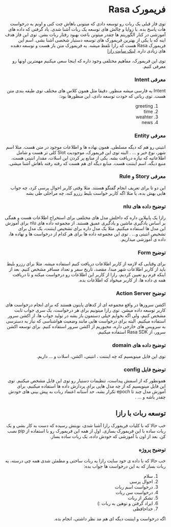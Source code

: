 <div dir="rtl" align='right'>

# فریمورک Rasa
توی فاز قبلی یک ربات رو توسعه دادی که میتونی باهاش چت کنی و اونم به درخواست هات پاسخ بده. با زوایا و چالش های توسعه یک ربات آشنا شدی. یاد گرفتی که داده های آموزشی در کنار الگوریتم ها چقدر میتونن باعث بهبود رفتار ربات بشن. توی این فاز هدف اینه که با یکی از بهترین فریمورک های توسعه دستیار شخصی آشنا بشی. اسم این فریمورک Rasa هست که رازا تلفظ میشه. یه فریمورک متن باز هست و توسعه دهنده های زیادی داره. 
[لینک سایت رازا](https://rasa.com/)

توی این فریمورک، مفاهیم مختلفی وجود داره که اینجا سعی میکنیم مهمترین اونها رو معرفی کنیم.
### معرفی Intent
Intent به فارسی میشه منظور. دقیقا مثل همون کلاس های مختلف توی طبقه بندی متن هست. توی رباتی که خودت توسعه دادی، این منظورها بود:
1. greeting
2. time
3. weahter
4. news
### معرفی Entity
انتیتی رو هم که دیگه مسلطی. همون نهاده ها و اطلاعات موجود در متن هست. مثلا اسم شهر، نوع خبر و ... . البته توی این فریمورک، موجودیت Slot کلی تر هست و شامل اطلاعاتیه که نیازه دریافت بشه. یکی از منابع پر کردن این اسلات، مقدار انتیتی هست، منبع دیگه، اسم اینتنت هست. منابع دیگه ای هم هست که رفته رفته باهاش آشنا میشی.
### معرفی Story و Rule
این دو تا برای تعریف انجام گفتگو هستند. مثلا وقتی کاربر احوال پرسی کرد، چه جواب هایی بهش بده، یا مثلا اگه کاربر خواست بلیط رزرو کنه، چه مراحلی طی بشه
### توضیح داده های nlu
 رازا یک پایپلاین داره که داخلش مدل های مختلفی برای استخراج اطلاعات هست و همگی بر اساس یادگیری ماشین و یادگیری عمیق هستند.  از مجموعه داده های nlu برای آموزش این مدل ها استفاده میکنیم. 
 مثلا یک مدل داره برای تشخیص اینتنت، یک مدل برای تشخیص انتیتی و... . توی این مجموعه داده ها برای هر کدام از درخواست ها و نهاده ها، داده ی آموزشی میذاریم.
 
### توضیح Form
برای وقتایی که لازمه از کاربر اطلاعات دریافت کنیم استفاده میشه. مثلا برای رزرو بلیط باید از کاربر اطلاعات شهر مبدا، مقصد، تاریخ سفر و تعداد مسافر مشخص کنیم. بعد از اینکه فرم رو تعیین کردیم، رازا از کاربر این اطلاعات رو درخواست میکنه و تا دریافت همه ی داده ها، از کاربر میخواد که اطلاعات بده.
### توضیح Action Server
اکشن سرورها در واقع مجموعه ای از کدهای پایتون هستند که برای انجام درخواست های کاربر توسعه داده میشن. توی رازا میتونیم برای هر درخواست، یک سری جواب ثابت مشخص  کنیم، ولی اگه بخوایم خیلی دستمون باز بشه در تولید جواب ها، از اکشن سرور استفاده میکنیم. البته برای درخواست هایی مانند وضعیت هواشناسی که نیاز به دسترسی به سرویس های خارجی داره، مجبوریم از اکشن سرور استفاده کنیم. برای توسعه اکشن سرور، از Rasa SDK استفاده میکنیم.
### توضیح داده های domain
توی این فایل مینویسیم که چه اینتنت ، انتیتی، اکشن، اسلات و ... داریم.

### توضیح فایل config
همونطور که از اسمش پیداست، تنظیمات دستیار رو توی این فایل مشخص میکنیم. توی این فایل مینویسیم که از چه مدل هایی برای پردازش داده ها استفاده میکنیم، برای آموزش مدل چند تا epoch تکرار بشه، حد آستانه  اعتماد ربات به پیش بینی های خودش چقدر باشه و ... .
## توسعه ربات با رازا
خب حالا که با کلیات فریمورک رازا آشنا شدی، نوبتش رسیده که دست به کار بشی و یک ربات ساده با این فریمورک بسازی. اول  از همه این فریمورک رو با استفاده از pip نصب کن. بعد از اون با آموزشی که خودش داده، یک ربات ساده بساز.
### توضیح پروژه
خب حالا که با داده ی خود سایت رازا یه ربات ساختی و مطمئن شدی همه چی درسته، یه ربات بساز که به این درخواست ها جواب بده:
1. سلام
2. احوال پرسی
3. درخواست اسم ربات
4. درخواست سن ربات
5. تشکر از ربات
6. ایراد گرفتن و توهین به ربات :)
7. خداحافظی

اگه درخواست و اینتنت دیگه ای هم مد نظر داشتی، انجام بده.
